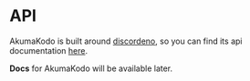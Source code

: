 # API

AkumaKodo is built around [discordeno](https://github.com/discordeno/discordeno), so you can find its api documentation [here](https://doc.deno.land/https://deno.land/x/discordeno@13.0.0-rc18/mod.ts).

**Docs** for AkumaKodo will be available later.